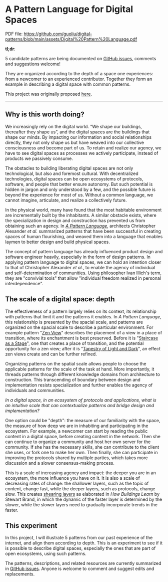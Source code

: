 # A Pattern Language for Digital Spaces

PDF file: https://github.com/guoliu/digital-patterns/blob/main/assets/Digital%20Pattern%20Language.pdf

**tl;dr**:

5 candidate patterns are being documented on [GitHub issues](https://github.com/guoliu/digital-patterns/issues?q=is%3Aissue+is%3Aopen+sort%3Acreated-asc), comments and suggestions welcome! 

They are organized according to the depth of a space one experiences: from a newcomer to an experienced contributor. Together they form an example in describing a digital space with common patterns.

This project was originally proposed [here](https://forum.summerofprotocols.com/t/a-pattern-language-for-digital-spaces-a-booklet-of-illustrations/1024).

---

## Why is this worth doing?

We increasingly rely on the digital world. “We shape our buildings, thereafter they shape us”, and the digital spaces are the buildings that shape our minds. By impacting our information and social relationships directly, they not only shape us but have weaved into our collective consciousness and become part of us. To retain and realize our agency, we have to see digital spaces as processes we actively participate, instead of products we passively consume.

The obstacles to building liberating digital spaces are not only technological, but also and foremost cultural. With decentralized technologies, digital spaces can be open ecosystems of protocols, software, and people that better ensure autonomy. But such potential is hidden in jargon and only understood by a few, and the possible future is beyond the experience for most of us. Without a common language, we cannot imagine, articulate, and realize a collectively future.

In the physical world, many have found that the most habitable environment are incrementally built by the inhabitants. A similar obstacle exists, where the specialization in design and construction has prevented us from obtaining such an agency. In *[A Pattern Language](https://patternlanguage.cc/)*, architects Christopher Alexander *et al.* summarized patterns that have been successful in creating spaces of human flourishing, and weaved them into a language that enables laymen to better design and build physical spaces.

The concept of pattern language has already influenced product design and software engineer heavily, especially in the form of design patterns. In applying pattern language to digital spaces, we can hold an intention closer to that of Christopher Alexander *et al.*, to enable the agency of individual and self-determination of communities. Using philosopher Ivan Illich's term, they are "convivial tools" that allow "individual freedom realized in personal interdependence".

## The scale of a digital space: depth

The effectiveness of a pattern largely relies on its context, its relationship with patterns that limit it and the patterns it enables. In *A Pattern Language*, this relationship is presented by the spacial scale, and patterns are organized on the spacial scale to describe a particular environment. For example pattern "[Zen View](https://patternlanguage.cc/Patterns/Zen-View-(134))" describes the placement of a view in a place of transition, where its enchantment is best preserved. Before it is "[Staircase as a Stage](https://patternlanguage.cc/Patterns/Staircase-as-a-Stage-(133))", one that creates a place of transition, and the potential opportunity for a zen view; after it is "[Tapestry of Light and Dark](https://patternlanguage.cc/Patterns/Tapestry-of-Light-and-Dark-(135))", an effect zen views create and can be further refined. 

Organizing patterns on the spatial scale allows people to choose the applicable patterns for the scale of the task at hand. More importantly, it threads patterns through different knowledge domains from architecture to construction. This transcending of boundary between design and implementation resists specialization and further enables the agency of individuals and communities.

*In a digital space, in an ecosystem of protocols and applications, what is an intuitive scale that can contextualize patterns and bridge design and implementation?* 
 
One option could be "depth": the measure of our familiarity with the space, the measure of how deep we are in inhabiting and participating in the ecosystem. For example, a newcomer can start by reading the public content in a digital space, before creating content in the network. Then she can continue to organize a community and host her own server for the community. If she has the necessary skills, she can contribute to the client she uses, or fork one to make her own. Then finally, she can participate in improving the protocols shared by multiple parties, which takes more discussion and a slower consensus-making process.

This is a scale of increasing agency and impact: the deeper you are in an ecosystem, the more influence you have on it. It is also a scale of decreasing rates of change: the shallower layers, such as the topic of content, change fast, while the deeper layers, such as protocols, change slow. This creates [shearing layers](https://en.wikipedia.org/wiki/Shearing_layers) as elaborated in _How Buildings Learn_ by Stewart Brand, in which the dynamic of the faster layer is determined by the slower, while the slower layers need to gradually incorporate trends in the faster.

## This experiment

In this project, I will illustrate 5 patterns from our past experience of the internet, and align them according to depth. This is an experiment to see if it is possible to describe digital spaces, especially the ones that are part of open ecosystems, using such patterns.

The patterns, descriptions, and related resources are currently summarized in [GitHub issues](https://github.com/guoliu/digital-patterns/issues?q=is%3Aissue+is%3Aopen+sort%3Acreated-asc). Anyone is welcome to comment and suggest edits and replacements.
